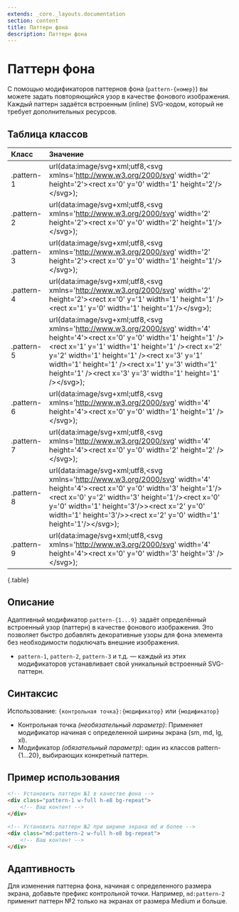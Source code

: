 ```yaml
---
extends: _core._layouts.documentation
section: content
title: Паттерн фона
description: Паттерн фона
---
```


# Паттерн фона

С помощью модификаторов паттернов фона (`pattern-{номер}`) вы можете задать повторяющийся узор в качестве фонового
изображения. Каждый паттерн задаётся встроенным (inline) SVG-кодом, который не требует дополнительных ресурсов.

## Таблица классов

| Класс      | Значение                                                                                                                                                                                                                                                                                                                            |
|:-----------|:--------------------------------------------------------------------------------------------------------------------------------------------------------------------------------------------------------------------------------------------------------------------------------------------------------------------------------------------------------|
| .pattern-1 | url(data:image/svg+xml;utf8,&lt;svg xmlns='http://www.w3.org/2000/svg' width='2' height='2'&gt;&lt;rect x='0' y='0' width='1' height='2'/&gt;&lt;/svg&gt;);                                                                                                                                                                                                               |
| .pattern-2 | url(data:image/svg+xml;utf8,&lt;svg xmlns='http://www.w3.org/2000/svg' width='2' height='2'&gt;&lt;rect x='0' y='0' width='2' height='1'/&gt;&lt;/svg&gt;);                                                                                                                                                                                                               |
| .pattern-3 | url(data:image/svg+xml;utf8,&lt;svg xmlns='http://www.w3.org/2000/svg' width='2' height='2'&gt;&lt;rect x='0' y='0' width='1' height='1'/&gt;&lt;/svg&gt;);                                                                                                                                                                                                               |
| .pattern-4 | url(data:image/svg+xml;utf8,&lt;svg xmlns='http://www.w3.org/2000/svg' width='2' height='2'&gt;&lt;rect x='0' y='1' width='1' height='1' /&gt;&lt;rect x='1' y='0' width='1' height='1'/&gt;&lt;/svg&gt;);                                                                                                                                                                      |
| .pattern-5 | url(data:image/svg+xml;utf8,&lt;svg xmlns='http://www.w3.org/2000/svg' width='4' height='4'&gt;&lt;rect x='0' y='0' width='1' height='1' /&gt;&lt;rect x='1' y='1' width='1' height='1' /&gt;&lt;rect x='2' y='2' width='1' height='1' /&gt;&lt;rect x='3' y='1' width='1' height='1' /&gt;&lt;rect x='1' y='3' width='1' height='1' /&gt;&lt;rect x='3' y='3' width='1' height='1' /&gt;&lt;/svg&gt;); |
| .pattern-6 | url(data:image/svg+xml;utf8,&lt;svg xmlns='http://www.w3.org/2000/svg' width='4' height='4'&gt;&lt;rect x='0' y='0' width='1' height='1' /&gt;&lt;/svg&gt;);                                                                                                                                                                                                              |
| .pattern-7 | url(data:image/svg+xml;utf8,&lt;svg xmlns='http://www.w3.org/2000/svg' width='4' height='4'&gt;&lt;rect x='0' y='0' width='2' height='2' /&gt;&lt;/svg&gt;);                                                                                                                                                                                                              |
| .pattern-8 | url(data:image/svg+xml;utf8,&lt;svg xmlns='http://www.w3.org/2000/svg' width='4' height='4'&gt;&lt;rect x='0' y='0' width='3' height='1'/&gt;&lt;rect x='0' y='2' width='3' height='1'/&gt;&lt;rect x='0' y='0' width='1' height='3'/&gt;&gt;&lt;rect x='2' y='0' width='1' height='3'/&gt;&gt;&lt;rect x='2' y='0' width='1' height='1'/&gt;&lt;/svg&gt;);                                             |
| .pattern-9 | url(data:image/svg+xml;utf8,&lt;svg xmlns='http://www.w3.org/2000/svg' width='4' height='4'&gt;&lt;rect x='0' y='0' width='3' height='3' /&gt;&lt;/svg&gt;);                                                                                                                                                                                                              |
{.table}

## Описание

Адаптивный модификатор `pattern-{1...9}` задаёт определённый встроенный узор (паттерн) в качестве фонового изображения.
Это позволяет быстро добавлять декоративные узоры для фона элемента без необходимости подключать внешние изображения.

- `pattern-1`, `pattern-2`, `pattern-3` и т.д. — каждый из этих модификаторов устанавливает свой уникальный встроенный
  SVG-паттерн.

## Синтаксис

Использование: `{контрольная точка}:{модификатор}` или `{модификатор}`

- Контрольная точка *(необязательный параметр)*: Применяет модификатор начиная с определенной ширины экрана (sm, md, lg,
  xl).
- Модификатор *(обязательный параметр)*: один из классов pattern-{1...20}, выбирающих конкретный паттерн.

## Пример использования

```html
<!-- Установить паттерн №1 в качестве фона -->
<div class="pattern-1 w-full h-e8 bg-repeat">
    <!-- Ваш контент -->
</div>
```

```html
<!-- Установить паттерн №2 при ширине экрана md и более -->
<div class="md:pattern-2 w-full h-e8 bg-repeat">
    <!-- Ваш контент -->
</div>
```

## Адаптивность

Для изменения паттерна фона, начиная с определенного размера экрана, добавьте префикс контрольной точки. Например,
`md:pattern-2` применит паттерн №2 только на экранах от размера Medium и больше.

